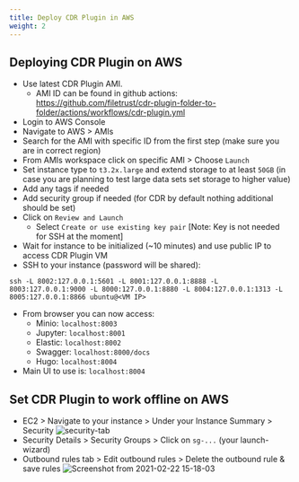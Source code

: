 ```yaml
---
title: Deploy CDR Plugin in AWS
weight: 2
---
```


## Deploying CDR Plugin on AWS

- Use latest CDR Plugin AMI.
   - AMI ID can be found in github actions: https://github.com/filetrust/cdr-plugin-folder-to-folder/actions/workflows/cdr-plugin.yml
- Login to AWS Console
- Navigate to AWS > AMIs
- Search for the AMI with specific ID from the first step (make sure you are in correct region)
- From AMIs workspace click on specific AMI > Choose `Launch`
- Set instance type to `t3.2x.large` and extend storage to at least `50GB` (in case you are planning to test large data sets set storage to higher value)
- Add any tags if needed
- Add security group if needed (for CDR by default nothing additional should be set)
- Click on `Review and Launch`
    - Select `Create or use existing key pair` [Note: Key is not needed for SSH at the moment]
- Wait for instance to be initialized (~10 minutes) and use public IP to access CDR Plugin VM
- SSH to your instance (password will be shared):
```
ssh -L 8002:127.0.0.1:5601 -L 8001:127.0.0.1:8888 -L 8003:127.0.0.1:9000 -L 8000:127.0.0.1:8880 -L 8004:127.0.0.1:1313 -L 8005:127.0.0.1:8866 ubuntu@<VM IP>
```
- From browser you can now access:
   - Minio: `localhost:8003`
   - Jupyter: `localhost:8001`
   - Elastic: `localhost:8002`
   - Swagger: `localhost:8000/docs`
   - Hugo: `localhost:8004`
- Main UI to use is: `localhost:8004`

## Set CDR Plugin to work offline on AWS
- EC2 > Navigate to your instance > Under your Instance Summary > Security
![security-tab](https://user-images.githubusercontent.com/60857664/108712705-d735df00-751f-11eb-9bdb-388cbf43a687.png)
- Security Details > Security Groups > Click on `sg-...` (your launch-wizard)
- Outbound rules tab > Edit outbound rules > Delete the outbound rule & save rules
![Screenshot from 2021-02-22 15-18-03](https://user-images.githubusercontent.com/60857664/108713672-36e0ba00-7521-11eb-93d1-e10246562216.png)
